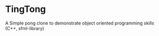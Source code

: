 # TingTong

A Simple pong clone to demonstrate object oriented programming skills (C++, sfml-library)
